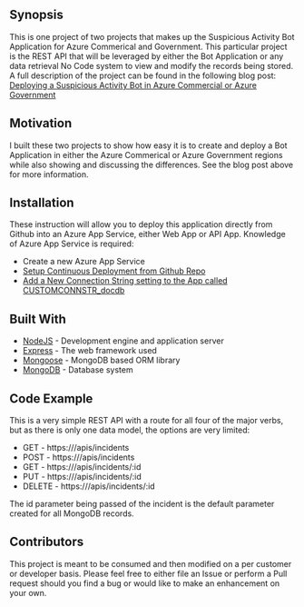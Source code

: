 ## Synopsis

This is one project of two projects that makes up the Suspicious Activity Bot Application for Azure Commerical and Government. This particular project is the REST API that will be leveraged by either the Bot Application or any data retrieval No Code system to view and modify the records being stored. A full description of the project can be found in the following blog post: [Deploying a Suspicious Activity Bot in Azure Commercial or Azure Government](https://blogs.msdn.microsoft.com/cloud_solution_architect/2017/05/16/deploying-a-suspicious-activity-bot-in-azure-commercial-or-azure-government)

## Motivation

I built these two projects to show how easy it is to create and deploy a Bot Application in either the Azure Commerical or Azure Government regions while also showing and discussing the differences. See the blog post above for more information.

## Installation

These instruction will allow you to deploy this application directly from Github into an Azure App Service, either Web App or API App. Knowledge of Azure App Service is required:

* Create a new Azure App Service
* [Setup Continuous Deployment from Github Repo](https://docs.microsoft.com/en-us/azure/app-service-web/web-sites-deploy?toc=%2fazure%2fapp-service-api%2ftoc.json#a-namecontinuousdeploymentadeploy-continuously-from-a-cloud-based-source-control-service)
* [Add a New Connection String setting to the App called CUSTOMCONNSTR_docdb](https://docs.microsoft.com/en-us/azure/app-service-web/web-sites-configure?toc=%2fazure%2fapp-service-api%2ftoc.json)

## Built With

* [NodeJS](https://nodejs.org) - Development engine and application server
* [Express](https://expressjs.com/) - The web framework used
* [Mongoose](http://mongoosejs.com/) - MongoDB based ORM library
* [MongoDB](https://www.mongodb.com/) - Database system

## Code Example

This is a very simple REST API with a route for all four of the major verbs, but as there is only one data model, the options are very limited:

* GET - https://<Azure App Service Domain Name>/apis/incidents
* POST - https://<Azure App Service Domain Name>/apis/incidents
* GET - https://<Azure App Service Domain Name>/apis/incidents/:id 
* PUT - https://<Azure App Service Domain Name>/apis/incidents/:id
* DELETE - https://<Azure App Service Domain Name>/apis/incidents/:id

The id parameter being passed of the incident is the default parameter created for all MongoDB records.

## Contributors

This project is meant to be consumed and then modified on a per customer or developer basis. Please feel free to either file an Issue or perform a Pull request should you find a bug or would like to make an enhancement on your own.
